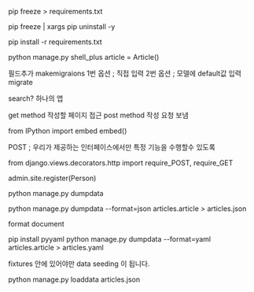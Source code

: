 pip freeze > requirements.txt

pip freeze | xargs pip uninstall -y

pip install -r requirements.txt


python manage.py shell_plus
article = Article()


필드추가
makemigraions
1번 옵션 ; 직접 입력
2번 옵션 ; 모델에 default값 입력
migrate


search? 하나의 앱 


get method 작성할 페이지 접근
post method 작성 요청 보냄 


from IPython import embed
embed()


POST ; 우리가 제공하는 인터페이스에서만 특정 기능을 수행할수 있도록 

from django.views.decorators.http import require_POST, require_GET


admin.site.register(Person)


python manage.py dumpdata

python manage.py dumpdata --format=json articles.article > articles.json

format document

pip install pyyaml
python manage.py dumpdata --format=yaml articles.article > articles.yaml

fixtures 안에 있어야만 data seeding 이 됩니다.

python manage.py loaddata articles.json